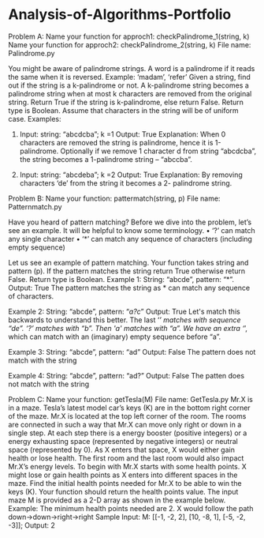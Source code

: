 # Analysis-of-Algorithms-Portfolio
Problem A:
Name your function for approch1: checkPalindrome_1(string, k)
Name your function for approch2: checkPalindrome_2(string, k)
File name: Palindrome.py

You might be aware of palindrome strings. A word is a palindrome if it reads the same when it is reversed. 
Example: ‘madam’, ‘refer’
Given a string, find out if the string is a k-palindrome or not. A k-palindrome string becomes a palindrome string when at most k characters are removed from the original string. 
Return True if the string is k-palindrome, else return False. Return type is Boolean.
Assume that characters in the string will be of uniform case.
Examples:
1. Input: string: “abcdcba”; k =1
Output: True
Explanation: When 0 characters are removed the string is palindrome, hence it is
1-palindrome. Optionally if we remove 1 character d from string “abcdcba”, the
string becomes a 1-palindrome string – “abccba”.

2. Input: string: “abcdeba”; k =2
Output: True
Explanation: By removing characters ‘de’ from the string it becomes a 2-
palindrome string.


Problem B:
Name your function: pattermatch(string, p)
File name: Patternmatch.py

Have you heard of pattern matching? Before we dive into the problem, let’s see an example. It
will be helpful to know some terminology.
• ‘?’ can match any single character
• ‘*’ can match any sequence of characters (including empty sequence)

Let us see an example of pattern matching. Your function takes string and pattern (p). If the
pattern matches the string return True otherwise return False. Return type is Boolean.
Example 1: String: “abcde”, pattern: “*”.
Output: True
The pattern matches the string as * can match any sequence of characters.

Example 2: String: “abcde”, pattern: “*a?c*”
Output: True
Let's match this backwards to understand this better. The last ‘*’ matches with sequence
“de”. ‘?’ matches with “b”. Then 'a' matches with “a”. We have an extra ‘*’, which can match
with an (imaginary) empty sequence before “a”.

Example 3: String: “abcde”, pattern: “ad”
Output: False
The pattern does not match with the string

Example 4: String: “abcde”, pattern: “ad?”
Output: False
The patten does not match with the string


Problem C:
Name your function: getTesla(M)
File name: GetTesla.py
Mr.X is in a maze. Tesla’s latest model car’s keys (K) are in the bottom right corner of the
maze. 
Mr.X is located at the top left corner of the room. The rooms are connected in such a
way that Mr.X can move only right or down in a single step.
At each step there is a energy booster (positive integers) or a energy exhausting space
(represented by negative integers) or neutral space (represented by 0). 
As X enters that
space, X would either gain health or lose health. The first room and the last room would also
impact Mr.X’s energy levels.
To begin with Mr.X starts with some health points. X might lose or gain health points as X
enters into different spaces in the maze.
Find the initial health points needed for Mr.X to be able to win the keys (K). Your function
should return the health points value. 
The input maze M is provided as a 2-D array as shown
in the example below.
Example:
The minimum health points needed are 2. X would follow the path
down->down->right->right
Sample Input: M: [[-1, -2, 2], [10, -8, 1], [-5, -2, -3]]; Output: 2

